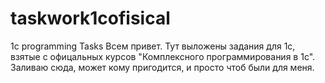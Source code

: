 # taskwork1cofisical
1c programming Tasks
Всем привет. Тут выложены задания для 1с, взятые с офицальных курсов "Комплексного программирования в 1с". Заливаю сюда, может кому пригодится, и просто чтоб были для меня. 
